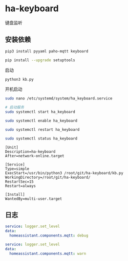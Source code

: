 # ha-keyboard
键盘监听

## 安装依赖
```bash
pip3 install pyyaml paho-mqtt keyboard
```

```bash
pip install --upgrade setuptools
```

启动
```bash
python3 kb.py
```

开机启动
```bash
sudo nano /etc/systemd/system/ha_keyboard.service

# 启动服务
sudo systemctl start ha_keyboard

sudo systemctl enable ha_keyboard

sudo systemctl restart ha_keyboard

sudo systemctl status ha_keyboard
```

```
[Unit]
Description=ha-keyboard
After=network-online.target

[Service]
Type=simple
ExecStart=/usr/bin/python3 /root/git/ha-keyboard/kb.py
WorkingDirectory=/root/git/ha-keyboard/
RestartSec=15
Restart=always

[Install]
WantedBy=multi-user.target
```

## 日志

```yaml
service: logger.set_level
data:
  homeassistant.components.mqtt: debug
```

```yaml
service: logger.set_level
data:
  homeassistant.components.mqtt: warn
```